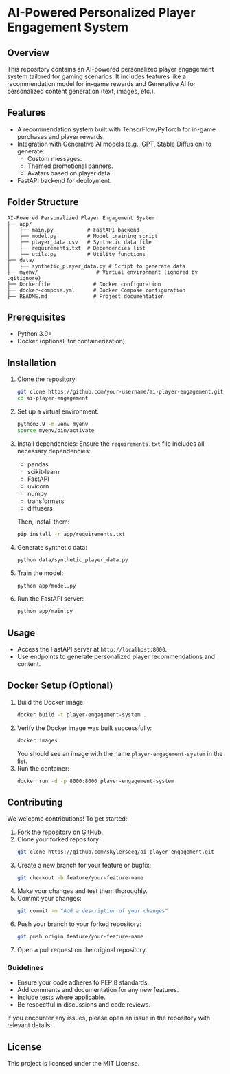 # AI-Powered Personalized Player Engagement System

## Overview
This repository contains an AI-powered personalized player engagement system tailored for gaming scenarios. It includes features like a recommendation model for in-game rewards and Generative AI for personalized content generation (text, images, etc.).

## Features
- A recommendation system built with TensorFlow/PyTorch for in-game purchases and player rewards.
- Integration with Generative AI models (e.g., GPT, Stable Diffusion) to generate:
  - Custom messages.
  - Themed promotional banners.
  - Avatars based on player data.
- FastAPI backend for deployment.

## Folder Structure
```
AI-Powered Personalized Player Engagement System
├── app/
│   ├── main.py           # FastAPI backend
│   ├── model.py          # Model training script
│   ├── player_data.csv   # Synthetic data file
│   ├── requirements.txt  # Dependencies list
│   ├── utils.py          # Utility functions
├── data/
│   ├── synthetic_player_data.py # Script to generate data
├── myenv/                   # Virtual environment (ignored by .gitignore)
├── Dockerfile              # Docker configuration
├── docker-compose.yml      # Docker Compose configuration
├── README.md               # Project documentation
```

## Prerequisites
- Python 3.9=
- Docker (optional, for containerization)

## Installation
1. Clone the repository:
   ```bash
   git clone https://github.com/your-username/ai-player-engagement.git
   cd ai-player-engagement
   ```
2. Set up a virtual environment:
   ```bash
   python3.9 -m venv myenv
   source myenv/bin/activate
   ```
3. Install dependencies:
   Ensure the `requirements.txt` file includes all necessary dependencies:
   - pandas
   - scikit-learn
   - FastAPI
   - uvicorn
   - numpy
   - transformers
   - diffusers

   Then, install them:
   ```bash
   pip install -r app/requirements.txt
   ```
4. Generate synthetic data:
   ```bash
   python data/synthetic_player_data.py
   ```
5. Train the model:
   ```bash
   python app/model.py
   ```
6. Run the FastAPI server:
   ```bash
   python app/main.py
   ```

## Usage
- Access the FastAPI server at `http://localhost:8000`.
- Use endpoints to generate personalized player recommendations and content.

## Docker Setup (Optional)
1. Build the Docker image:
   ```bash
   docker build -t player-engagement-system .
   ```
2. Verify the Docker image was built successfully:
   ```bash
   docker images
   ```
   You should see an image with the name `player-engagement-system` in the list.
3. Run the container:
   ```bash
   docker run -d -p 8000:8000 player-engagement-system
   ```

## Contributing
We welcome contributions! To get started:
1. Fork the repository on GitHub.
2. Clone your forked repository:
   ```bash
   git clone https://github.com/skylerseeg/ai-player-engagement.git
   ```
3. Create a new branch for your feature or bugfix:
   ```bash
   git checkout -b feature/your-feature-name
   ```
4. Make your changes and test them thoroughly.
5. Commit your changes:
   ```bash
   git commit -m "Add a description of your changes"
   ```
6. Push your branch to your forked repository:
   ```bash
   git push origin feature/your-feature-name
   ```
7. Open a pull request on the original repository.

### Guidelines
- Ensure your code adheres to PEP 8 standards.
- Add comments and documentation for any new features.
- Include tests where applicable.
- Be respectful in discussions and code reviews.

If you encounter any issues, please open an issue in the repository with relevant details.

## License
This project is licensed under the MIT License.
